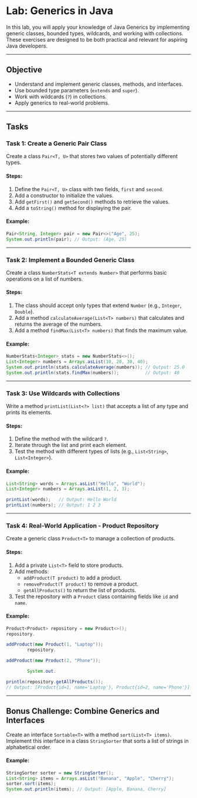 # Lab: Generics in Java

In this lab, you will apply your knowledge of Java Generics by implementing generic classes, bounded types, wildcards, and working with collections. These exercises are designed to be both practical and relevant for aspiring Java developers.

---

## Objective
- Understand and implement generic classes, methods, and interfaces.
- Use bounded type parameters (`extends` and `super`).
- Work with wildcards (`?`) in collections.
- Apply generics to real-world problems.

---

## Tasks

### Task 1: Create a Generic Pair Class
Create a class `Pair<T, U>` that stores two values of potentially different types.

#### Steps:
1. Define the `Pair<T, U>` class with two fields, `first` and `second`.
2. Add a constructor to initialize the values.
3. Add `getFirst()` and `getSecond()` methods to retrieve the values.
4. Add a `toString()` method for displaying the pair.

#### Example:
```java
Pair<String, Integer> pair = new Pair<>("Age", 25);
System.out.println(pair); // Output: (Age, 25)
```

---

### Task 2: Implement a Bounded Generic Class
Create a class `NumberStats<T extends Number>` that performs basic operations on a list of numbers.

#### Steps:
1. The class should accept only types that extend `Number` (e.g., `Integer`, `Double`).
2. Add a method `calculateAverage(List<T> numbers)` that calculates and returns the average of the numbers.
3. Add a method `findMax(List<T> numbers)` that finds the maximum value.

#### Example:
```java
NumberStats<Integer> stats = new NumberStats<>();
List<Integer> numbers = Arrays.asList(10, 20, 30, 40);
System.out.println(stats.calculateAverage(numbers)); // Output: 25.0
System.out.println(stats.findMax(numbers));          // Output: 40
```

---

### Task 3: Use Wildcards with Collections
Write a method `printList(List<?> list)` that accepts a list of any type and prints its elements.

#### Steps:
1. Define the method with the wildcard `?`.
2. Iterate through the list and print each element.
3. Test the method with different types of lists (e.g., `List<String>`, `List<Integer>`).

#### Example:
```java
List<String> words = Arrays.asList("Hello", "World");
List<Integer> numbers = Arrays.asList(1, 2, 3);

printList(words);   // Output: Hello World
printList(numbers); // Output: 1 2 3
```

---

### Task 4: Real-World Application - Product Repository
Create a generic class `Product<T>` to manage a collection of products.

#### Steps:
1. Add a private `List<T>` field to store products.
2. Add methods:
   - `addProduct(T product)` to add a product.
   - `removeProduct(T product)` to remove a product.
   - `getAllProducts()` to return the list of products.
3. Test the repository with a `Product` class containing fields like `id` and `name`.

#### Example:

```java
Product<Product> repository = new Product<>();
repository.

addProduct(new Product(1, "Laptop"));
        repository.

addProduct(new Product(2, "Phone"));

        System.out.

println(repository.getAllProducts());
// Output: [Product{id=1, name='Laptop'}, Product{id=2, name='Phone'}]
```

---

## Bonus Challenge: Combine Generics and Interfaces
Create an interface `Sortable<T>` with a method `sort(List<T> items)`. Implement this interface in a class `StringSorter` that sorts a list of strings in alphabetical order.

#### Example:
```java
StringSorter sorter = new StringSorter();
List<String> items = Arrays.asList("Banana", "Apple", "Cherry");
sorter.sort(items);
System.out.println(items); // Output: [Apple, Banana, Cherry]
```

